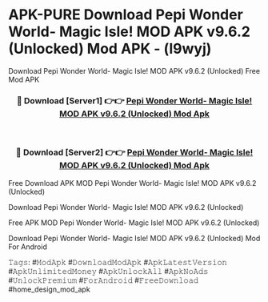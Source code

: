 # APK-PURE Download Pepi Wonder World- Magic Isle! MOD APK v9.6.2 (Unlocked) Mod APK - (l9wyj)
Download Pepi Wonder World- Magic Isle! MOD APK v9.6.2 (Unlocked) Free Mod APK

<div align="center">
<h3>🔴 Download [Server1] 👉👉 <a href="https://apk-comot.site?title=Pepi_Wonder_World-_Magic_Isle!_MOD_APK_v9.6.2_(Unlocked)">Pepi Wonder World- Magic Isle! MOD APK v9.6.2 (Unlocked) Mod Apk</a></h3><br>

<h3>🔴 Download [Server2] 👉👉 <a href="https://apk-comot.site?title=Pepi_Wonder_World-_Magic_Isle!_MOD_APK_v9.6.2_(Unlocked)">Pepi Wonder World- Magic Isle! MOD APK v9.6.2 (Unlocked) Mod Apk</a></h3>
</div>


Free Download APK MOD Pepi Wonder World- Magic Isle! MOD APK v9.6.2 (Unlocked)

Download Pepi Wonder World- Magic Isle! MOD APK v9.6.2 (Unlocked) 

Free APK MOD Pepi Wonder World- Magic Isle! MOD APK v9.6.2 (Unlocked) 

Download Pepi Wonder World- Magic Isle! MOD APK v9.6.2 (Unlocked) Mod For Android

𝚃𝚊𝚐𝚜: #𝙼𝚘𝚍𝙰𝚙𝚔 #𝙳𝚘𝚠𝚗𝚕𝚘𝚊𝚍𝙼𝚘𝚍𝙰𝚙𝚔 #𝙰𝚙𝚔𝙻𝚊𝚝𝚎𝚜𝚝𝚅𝚎𝚛𝚜𝚒𝚘𝚗 #𝙰𝚙𝚔𝚄𝚗𝚕𝚒𝚖𝚒𝚝𝚎𝚍𝙼𝚘𝚗𝚎𝚢 #𝙰𝚙𝚔𝚄𝚗𝚕𝚘𝚌𝚔𝙰𝚕𝚕 #𝙰𝚙𝚔𝙽𝚘𝙰𝚍𝚜 #𝚄𝚗𝚕𝚘𝚌𝚔𝙿𝚛𝚎𝚖𝚒𝚞𝚖 #𝙵𝚘𝚛𝙰𝚗𝚍𝚛𝚘𝚒𝚍 #𝙵𝚛𝚎𝚎𝙳𝚘𝚠𝚗𝚕𝚘𝚊𝚍 #home_design_mod_apk